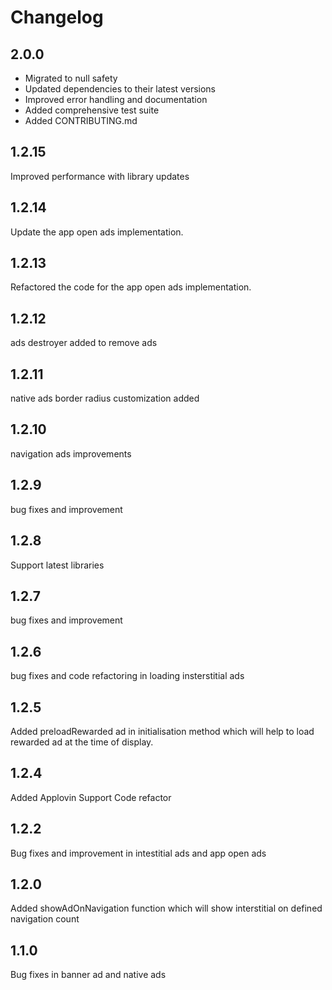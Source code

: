 # Changelog

## 2.0.0

- Migrated to null safety
- Updated dependencies to their latest versions
- Improved error handling and documentation
- Added comprehensive test suite
- Added CONTRIBUTING.md

## 1.2.15

Improved performance with library updates

## 1.2.14

Update the app open ads implementation.

## 1.2.13

Refactored the code for the app open ads implementation.

## 1.2.12

ads destroyer added to remove ads

## 1.2.11

native ads border radius customization added

## 1.2.10

navigation ads improvements

## 1.2.9

bug fixes and improvement

## 1.2.8

Support latest libraries

## 1.2.7

bug fixes and improvement

## 1.2.6

bug fixes and code refactoring in loading insterstitial ads

## 1.2.5

Added preloadRewarded ad in initialisation method which will help to load rewarded ad at the time of display.

## 1.2.4

Added Applovin Support
Code refactor

## 1.2.2

Bug fixes and improvement in intestitial ads and app open ads

## 1.2.0

Added showAdOnNavigation function which will show interstitial on defined navigation count

## 1.1.0

Bug fixes in banner ad and native ads
